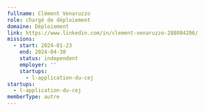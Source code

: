 ```yaml
---
fullname: Clément Venaruzzo
role: chargé de déploiement
domaine: Déploiement
link: https://www.linkedin.com/in/clement-venaruzzo-288084206/
missions:
  - start: 2024-01-23
    end: 2024-04-30
    status: independent
    employer: ''
    startups:
      - l-application-du-cej
startups:
  - l-application-du-cej
memberType: autre
---
```

